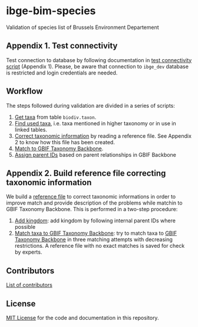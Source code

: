 # ibge-bim-species

Validation of species list of Brussels Environment Departement

## Appendix 1. Test connectivity

Test connection to database by following documentation in [test connectivity script](http://inbo.github.io/ibge-bim-species/test_connectivity.html) (Appendix 1). Please, be aware that connection to `ibge_dev` database is restricted and login credentials are needed.

## Workflow

The steps followed during validation are divided in a series of scripts:

1. [Get taxa](http://inbo.github.io/ibge-bim-species/parentid_1_get_taxa_from_db.html) from table `biodiv.taxon`.
2. [Find used taxa](http://inbo.github.io/ibge-bim-species/parentid_2_detect_used_taxa.html), i.e. taxa mentioned in higher taxonomy or in use in linked tables.
3. [Correct taxonomic information](http://inbo.github.io/ibge-bim-species/parentid_3_apply_corrections_names_by_ref_file.html) by reading a reference file. See Appendix 2 to know how this file has been created.
  4. [Match to GBIF Taxonomy Backbone](http://inbo.github.io/ibge-bim-species/match_used_corrected_taxa_gbif.html).
  5. [Assign parent IDs](http://inbo.github.io/ibge-bim-species/parentid_5_set_parentids_after_match_to_gbif.html) based on parent relationships in GBIF Backbone

## Appendix 2. Build reference file correcting taxonomic information

We build a [reference file](https://github.com/inbo/ibge-bim-species/blob/master/references/corrected_taxa.tsv) to correct taxonomic informations in order to improve match and provide description of the problems while matchin to GBIF Taxonomy Backbone. This is performed in a two-step procedure:

1. [Add kingdom](http://inbo.github.io/ibge-bim-species/appendix_2_1_add_kingdom.html): add kingdom by following internal parent IDs where possible
2. [Match taxa to GBIF Taxonomy Backbone](http://inbo.github.io/ibge-bim-species/appendix_2_2_match_taxa_gbif_backbone.html): try to match taxa to [GBIF Taxonomy Backbone](https://www.gbif.org/dataset/d7dddbf4-2cf0-4f39-9b2a-bb099caae36c) in three matching attempts with decreasing restrictions. A reference file with no exact matches is saved for check by experts.

## Contributors

[List of contributors](https://github.com/inbo/ibge-bim-species/graphs/contributors)

## License

[MIT License](https://github.com/inbo/ibge-bim-species/blob/master/LICENSE) for the code and documentation in this repository.
